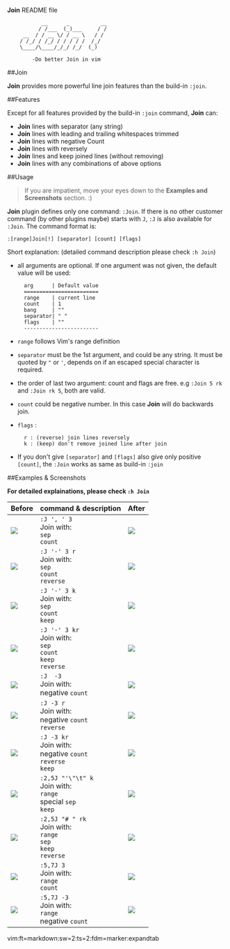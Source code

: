 **Join** README file

		       __      _          __
		      / /___  (_)___     / /
		 __  / / __ \/ / __ \   / / 
		/ /_/ / /_/ / / / / /  /_/  
		\____/\____/_/_/ /_/  (_)  
		
	        -Do better Join in vim

##Join

**Join** provides more powerful line join features than the build-in `:join`.

##Features

Except for all features provided by the build-in `:join` command, **Join** can:

- **Join** lines with separator (any string)
- **Join** lines with leading and trailing whitespaces trimmed
- **Join** lines with negative Count
- **Join** lines with reversely
- **Join** lines and keep joined lines (without removing)
- **Join** lines with any combinations of above options

##Usage

>If you are impatient, move your eyes down to the **Examples and Screenshots** section. :)

**Join** plugin defines only one command: `:Join`.  If there is no other customer command (by other plugins maybe) starts with `J`, `:J` is also available for `:Join`. The command format is:

    :[range]Join[!] [separator] [count] [flags]
		
Short explanation: (detailed command description please check `:h Join`)

- all arguments are optional. If one argument was not given, the default value will be used:

        arg      | Default value
        ========================
        range    | current line 
        count    | 1            
        bang     | ""           
        separator| " "          
        flags    | ""           
        ------------------------

- `range` follows Vim's range definition
- `separator` must be the 1st argument, and could be any string. It must be quoted by `"` or `'`, depends on if an escaped special character is required.
- the order of last two argument: count and flags are free. e.g `:Join 5 rk` and `:Join rk 5`, both are valid.
- `count` could be negative number. In this case **Join** will do backwards join.
- `flags` :
 
		r : (reverse) join lines reversely
		k : (keep) don't remove joined line after join

- If you don't give `[separator]` and `[flags]` also give only positive `[count]`, the `:Join` works as same as build-in `:join`

##Examples & Screenshots

**For detailed explainations, please check `:h Join`**

Before     |command & description                                                        |After
---        |---                                                                          |---
![][before]|`:J ', ' 3`<br/>Join with:<br/>`sep`<br/>`count`                             |![][after01]
![][before]|`:J '-' 3 r`<br/>Join with:<br/>`sep`<br/>`count`<br/>`reverse`              |![][after02]
![][before]|`:J '-' 3 k`<br/>Join with:<br/>`sep`<br/>`count`<br/>`keep`                 |![][after03]
![][before]|`:J '-' 3 kr`<br/>Join with:<br/>`sep`<br/>`count`<br/>`keep`<br/>`reverse`  |![][after04]
![][before]|`:J  -3`<br/>Join with:<br/>negative `count`                                 |![][after05]
![][before]|`:J -3 r`<br/>Join with:<br/>negative `count`<br/>`reverse`                  |![][after06]
![][before]|`:J -3 kr`<br/>Join with:<br/>negative `count`<br/>`reverse`<br/>`keep`      |![][after07]
![][before]|`:2,5J "'\"\t" k`<br/>Join with:<br/>`range`<br/>special `sep`<br/>`keep`    |![][after08]
![][before]|`:2,5J "# " rk`<br/>Join with:<br/>`range`<br/>`sep`<br/>`keep`<br/>`reverse`|![][after09]
![][before]|`:5,7J 3`<br/>Join with:<br/>`range`<br/>`count`                             |![][after10]
![][before]|`:5,7J -3`<br/>Join with:<br/>`range`<br/>negative `count`                   |![][after11]


[before]: https://lh3.googleusercontent.com/-IXqp1V2h_HA/UWQCFc4bRAI/AAAAAAAAGxs/mqcm1khN1gU/s352/Join_before.png
[after01]: https://lh4.googleusercontent.com/-DqvfdX6MCiU/UWQCDsP5E7I/AAAAAAAAGxs/2WnuKdgC80M/s352/Join_01after.png
[after02]: https://lh4.googleusercontent.com/-hw8IC-YmIhE/UWQCDgj5wjI/AAAAAAAAGxs/ezX_2JTfIi4/s352/Join_02after.png
[after03]: https://lh3.googleusercontent.com/-7guzDaZG0w8/UWQCDnx04PI/AAAAAAAAGxs/2gf4vfUlgNo/s352/Join_03after.png
[after04]: https://lh4.googleusercontent.com/-1IJjBlWyESs/UWQCDy7cYQI/AAAAAAAAGxs/eySzhoe58SA/s352/Join_04after.png
[after05]: https://lh6.googleusercontent.com/-2Cf0bxmAQTo/UWQCECkBcXI/AAAAAAAAGxs/KtJW73eSvCs/s352/Join_05after.png
[after06]: https://lh4.googleusercontent.com/-x7oZd6beZzw/UWQCELjXSwI/AAAAAAAAGxs/dG7zZmXEUb0/s352/Join_06after.png
[after07]: https://lh3.googleusercontent.com/-72riJu4013M/UWQCErpQAII/AAAAAAAAGxs/TdVE93p6m4I/s352/Join_07after.png
[after08]: https://lh5.googleusercontent.com/-5G5cqY0uOp0/UWQCEmXmtTI/AAAAAAAAGxs/z7bE07FkhcU/s352/Join_08after.png
[after09]: https://lh6.googleusercontent.com/-LLHPh8cdWAI/UWQCEjf_34I/AAAAAAAAGxs/9obzpaHeS7c/s352/Join_09after.png
[after10]: https://lh3.googleusercontent.com/-NVj0xyquocE/UWQCFDTidPI/AAAAAAAAGxs/yesHmMVAfrk/s363/Join_10after.png
[after11]: https://lh4.googleusercontent.com/-xORvSXkcDl4/UWQCFTdqpYI/AAAAAAAAGxs/E_X6z9Ij7O4/s363/Join_11after.png

 vim:ft=markdown:sw=2:ts=2:fdm=marker:expandtab
